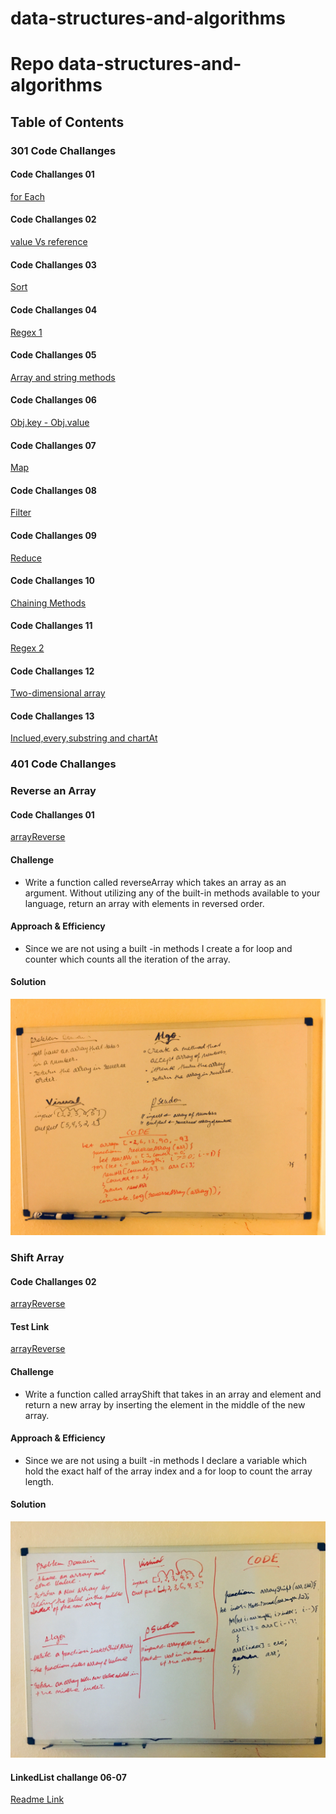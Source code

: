 # data-structures-and-algorithms

# Repo data-structures-and-algorithms  

## Table of Contents

### 301 Code Challanges
#### Code Challanges 01
[for Each](./code-challanges/for-each/challenges-01.test.js) 
#### Code Challanges 02
[value Vs reference](./code-challanges/valueVsreference/challenges-02.test.js) 
#### Code Challanges 03
[Sort](./code-challanges/sort/challenges-03.test.js) 
#### Code Challanges 04
[Regex 1](./code-challanges/regex/challenges-04.test.js) 
#### Code Challanges 05
[Array and string methods](./code-challanges/array&stringmethod/challenges-05.test.js) 
#### Code Challanges 06
[Obj.key - Obj.value](./code-challanges/objkey-objvalue/challenges-06.test.js) 
#### Code Challanges 07
[Map](./code-challanges/map/challenges-07.test.js) 
#### Code Challanges 08
[Filter](./code-challanges/filter/challenges-08.test.js) 
#### Code Challanges 09
[Reduce](./code-challanges/reduce/challenges-09.test.js) 
#### Code Challanges 10
[Chaining Methods](./code-challanges/chaining-methods/challenges-10.test.js) 
#### Code Challanges 11
[Regex 2](./code-challanges/regex2/challenges-11.test.js) 
#### Code Challanges 12
[Two-dimensional array](./code-challanges/two-dimensional-array/challenges-12.test.js) 
#### Code Challanges 13
[Inclued,every,substring and chartAt](./code-challanges/includes-every/challenges-13.test.js) 




### 401 Code Challanges
### Reverse an Array

#### Code Challanges 01
[arrayReverse](./code-challanges/arrayReverse/array-reverse.js)

#### Challenge
* Write a function called reverseArray which takes an array as an argument. Without utilizing any of the built-in methods available to your language, return an array with elements in reversed order.


#### Approach & Efficiency
* Since we are not using a built -in methods I create a for loop and counter which counts all the iteration of the array.


#### Solution
![White Board code ](./asset/image/reverseArray.jpg)


### Shift Array

#### Code Challanges 02
[arrayReverse](./code-challanges/arrayShift/array-shift.js)

#### Test Link
[arrayReverse](./code-challanges/arrayShift/_test_/array-shift.test.js)



#### Challenge
* Write a function called arrayShift that takes in an array and element and return a new array by inserting the element in the middle of the new array.


#### Approach & Efficiency
* Since we are not using a built -in methods I declare a variable which hold the exact half of the array index and a for loop to count the array length. 


#### Solution
![White Board code ](./asset/image/array-shift-white-board.jpg)


#### LinkedList challange 06-07
[Readme Link](https://github.com/Eyob1984/data-structures-and-algorithms/blob/master/data-structures/README.md)




   
